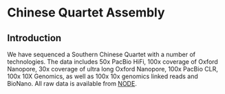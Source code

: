 # Chinese Quartet Assembly
## Introduction
We have sequenced a Southern Chinese Quartet with a number of technologies. The data includes 50x PacBio HiFi, 100x coverage of Oxford Nanopore, 30x coverage of ultra long Oxford Nanopore, 100x PacBio CLR, 100x 10X Genomics, as well as 100x 10x genomics linked reads and BioNano. All raw data is available from [NODE](lll).
